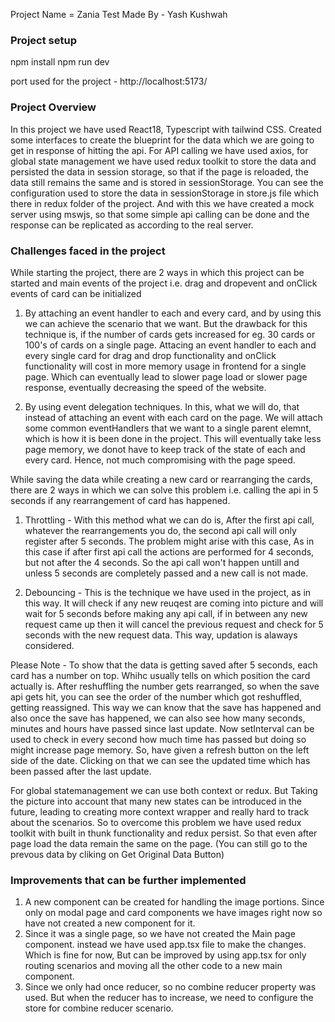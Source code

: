 Project Name = Zania Test
Made By - Yash Kushwah

### Project setup

npm install
npm run dev

port used for the project - http://localhost:5173/

### Project Overview

In this project we have used React18, Typescript with tailwind CSS. Created some interfaces to create the blueprint for the data which we are going to get in response of hitting the api. For API calling we have used axios, for global state management we have used redux toolkit to store the data and persisted the data in session storage, so that if the page is reloaded, the data still remains the same and is stored in sessionStorage. You can see the configuration used to store the data in sessionStorage in store.js file which there in redux folder of the project. And with this we have created a mock server using mswjs, so that some simple api calling can be done and the response can be replicated as according to the real server.

### Challenges faced in the project

While starting the project, there are 2 ways in which this project can be started and main events of the project i.e. drag and dropevent and onClick events of card can be initialized

1. By attaching an event handler to each and every card, and by using this we can achieve the scenario that we want. But the drawback for this technique is, if the number of cards gets increased for eg. 30 cards or 100's of cards on a single page. Attacing an event handler to each and every single card for drag and drop functionality and onClick functionality will cost in more memory usage in frontend for a single page. Which can eventually lead to slower page load or slower page response, eventually decreasing the speed of the website.

2. By using event delegation techniques. In this, what we will do, that instead of attaching an event with each card on the page. We will attach some common eventHandlers that we want to a single parent elemnt, which is how it is been done in the project. This will eventually take less page memory, we donot have to keep track of the state of each and every card. Hence, not much compromising with the page speed.

While saving the data while creating a new card or rearranging the cards, there are 2 ways in which we can solve this problem i.e. calling the api in 5 seconds if any rearrangement of card has happened.

1. Throttling - With this method what we can do is, After the first api call, whatever the rearrangements you do, the second api call will only register after 5 seconds. The problem might arise with this case, As in this case if after first api call the actions are performed for 4 seconds, but not after the 4 seconds. So the api call won't happen untill and unless 5 seconds are completely passed and a new call is not made.

2. Debouncing - This is the technique we have used in the project, as in this way. It will check if any new reuqest are coming into picture and will wait for 5 seconds before making any api call, if in between any new request came up then it will cancel the previous request and check for 5 seconds with the new request data. This way, updation is alaways considered.

Please Note - To show that the data is getting saved after 5 seconds, each card has a number on top. Whihc usually tells on which position the card actually is. After reshuffling the number gets rearranged, so when the save api gets hit, you can see the order of the number which got reshuffled, getting reassigned. This way we can know that the save has happened and also once the save has happened, we can also see how many seconds, minutes and hours have passed since last update. Now setInterval can be used to check in every second how much time has passed but doing so might increase page memory. So, have given a refresh button on the left side of the date. Clicking on that we can see the updated time which has been passed after the last update.

For global statemanagement we can use both context or redux. But Taking the picture into account that many new states can be introduced in the future, leading to creating more context wrapper and really hard to track about the scenarios. So to overcome this problem we have used redux toolkit with built in thunk functionality and redux persist. So that even after page load the data remain the same on the page. (You can still go to the prevous data by cliking on Get Original Data Button)

### Improvements that can be further implemented

1. A new component can be created for handling the image portions. Since only on modal page and card components we have images right now so have not created a new component for it.
2. Since it was a single page, so we have not created the Main page component. instead we have used app.tsx file to make the changes. Which is fine for now, But can be improved by using app.tsx for only routing scenarios and moving all the other code to a new main component.
3. Since we only had once reducer, so no combine reducer property was used. But when the reducer has to increase, we need to configure the store for combine reducer scenario.
